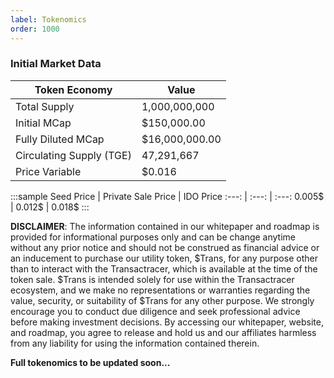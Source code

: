 ```yaml
---
label: Tokenomics
order: 1000
---
```


### Initial Market Data

Token Economy | Value
--- | ---
Total Supply | 1,000,000,000
Initial MCap | $150,000.00
Fully Diluted MCap | $16,000,000.00
Circulating Supply (TGE) | 47,291,667 
Price Variable | $0.016

<style>
    .sample {
        text-align: center;
        color: #1956AF;
        border-radius: 10px;
        background-color: #E1EDFF;
        border: 1px solid #1956AF;
        padding-top: 20px;
        margin-bottom: 20px;
    }
    .sample td {
        font-size: 20px;
        font-weight: bold;
    }
    
</style>
:::sample
Seed Price | Private Sale Price | IDO Price
:---: | :---: | :---:
0.005$ | 0.012$ | 0.018$
:::


**DISCLAIMER**: The information contained in our whitepaper and roadmap is provided for informational purposes only and can be change anytime without any prior notice and should not be construed as financial advice or an inducement to purchase our utility token, $Trans, for any purpose other than to interact with the Transactracer, which is available at the time of the token sale. $Trans is intended solely for use within the Transactracer ecosystem, and we make no representations or warranties regarding the value, security, or suitability of $Trans for any other purpose. We strongly encourage you to conduct due diligence and seek professional advice before making investment decisions. By accessing our whitepaper, website, and roadmap, you agree to release and hold us and our affiliates harmless from any liability for using the information contained therein.

**Full tokenomics to be updated soon...**




